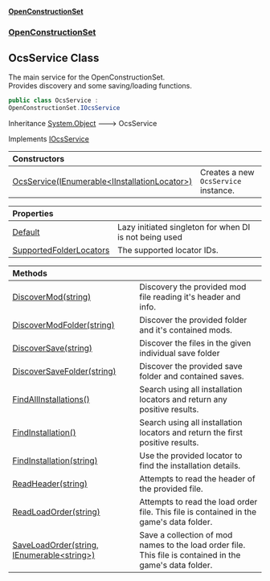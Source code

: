#### [OpenConstructionSet](index.md 'index')
### [OpenConstructionSet](index.md#OpenConstructionSet 'OpenConstructionSet')
## OcsService Class
The main service for the OpenConstructionSet.  
Provides discovery and some saving/loading functions.  
```csharp
public class OcsService :
OpenConstructionSet.IOcsService
```

Inheritance [System.Object](https://docs.microsoft.com/en-us/dotnet/api/System.Object 'System.Object') &#129106; OcsService  

Implements [IOcsService](pMeR1KBG0zWkoR01rh3e5A.md 'OpenConstructionSet.IOcsService')  

| Constructors | |
| :--- | :--- |
| [OcsService(IEnumerable&lt;IInstallationLocator&gt;)](gMH_ap7byrAI445lsC3tEw.md 'OpenConstructionSet.OcsService.OcsService(System.Collections.Generic.IEnumerable&lt;OpenConstructionSet.IO.Discovery.IInstallationLocator&gt;)') | Creates a new `OcsService` instance.<br/> |

| Properties | |
| :--- | :--- |
| [Default](WoJL0QxFavF7Hgl0aBIKiw.md 'OpenConstructionSet.OcsService.Default') | Lazy initiated singleton for when DI is not being used<br/> |
| [SupportedFolderLocators](CclrmW1bn9pvIUNlPrG7Jg.md 'OpenConstructionSet.OcsService.SupportedFolderLocators') | The supported locator IDs.<br/> |

| Methods | |
| :--- | :--- |
| [DiscoverMod(string)](cKIJkTHACfb08quShbdmNw.md 'OpenConstructionSet.OcsService.DiscoverMod(string)') | Discovery the provided mod file reading it's header and info.<br/> |
| [DiscoverModFolder(string)](gPgSH2l7xB0Gr11yUAt5dg.md 'OpenConstructionSet.OcsService.DiscoverModFolder(string)') | Discover the provided folder and it's contained mods.<br/> |
| [DiscoverSave(string)](QFkTzFWIqi7Mw5yzE2H_rA.md 'OpenConstructionSet.OcsService.DiscoverSave(string)') | Discover the files in the given individual save folder<br/> |
| [DiscoverSaveFolder(string)](FMCQFoCrz5LumProw8SaCQ.md 'OpenConstructionSet.OcsService.DiscoverSaveFolder(string)') | Discover the provided save folder and contained saves.<br/> |
| [FindAllInstallations()](M9FpGNR9PaCf0+RjQZEldA.md 'OpenConstructionSet.OcsService.FindAllInstallations()') | Search using all installation locators and return any positive results.<br/> |
| [FindInstallation()](uOYd8eXDlYbO3JINPVF2aw.md 'OpenConstructionSet.OcsService.FindInstallation()') | Search using all installation locators and return the first positive results.<br/> |
| [FindInstallation(string)](rL9qOVDK+W1lff+qogaU9Q.md 'OpenConstructionSet.OcsService.FindInstallation(string)') | Use the provided locator to find the installation details.<br/> |
| [ReadHeader(string)](GuW4GXX94dq0fB5Q4qiWtw.md 'OpenConstructionSet.OcsService.ReadHeader(string)') | Attempts to read the header of the provided file.<br/> |
| [ReadLoadOrder(string)](Idg_nOiWNH00b+4VRSqwTw.md 'OpenConstructionSet.OcsService.ReadLoadOrder(string)') | Attempts to read the load order file. This file is contained in the game's data folder.<br/> |
| [SaveLoadOrder(string, IEnumerable&lt;string&gt;)](lidI5cI8yQJij_Iqj3lmwQ.md 'OpenConstructionSet.OcsService.SaveLoadOrder(string, System.Collections.Generic.IEnumerable&lt;string&gt;)') | Save a collection of mod names to the load order file. This file is contained in the game's data folder.<br/> |

